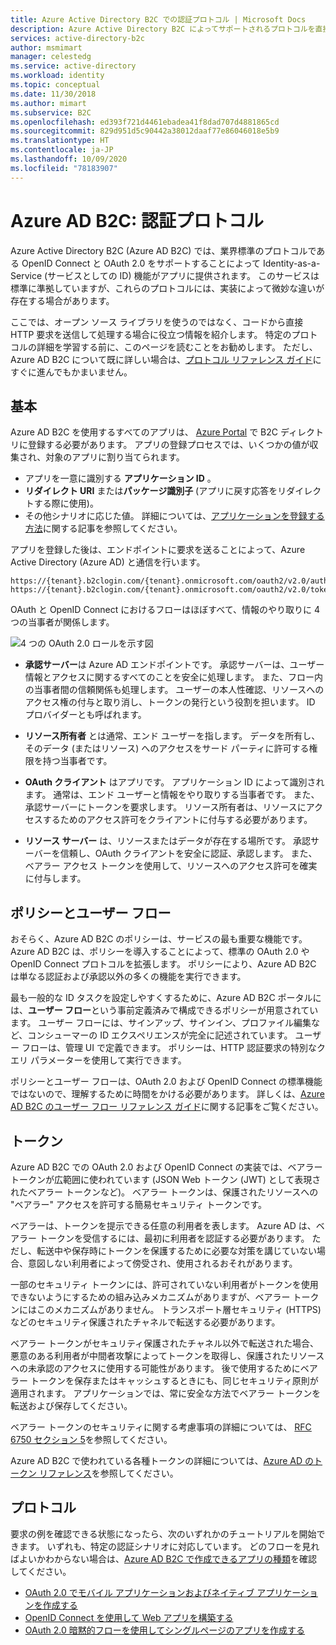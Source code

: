 ```yaml
---
title: Azure Active Directory B2C での認証プロトコル | Microsoft Docs
description: Azure Active Directory B2C によってサポートされるプロトコルを直接使用してアプリを作成する方法。
services: active-directory-b2c
author: msmimart
manager: celestedg
ms.service: active-directory
ms.workload: identity
ms.topic: conceptual
ms.date: 11/30/2018
ms.author: mimart
ms.subservice: B2C
ms.openlocfilehash: ed393f721d4461ebadea41f8dad707d4881865cd
ms.sourcegitcommit: 829d951d5c90442a38012daaf77e86046018e5b9
ms.translationtype: HT
ms.contentlocale: ja-JP
ms.lasthandoff: 10/09/2020
ms.locfileid: "78183907"
---
```

# <a name="azure-ad-b2c-authentication-protocols"></a>Azure AD B2C: 認証プロトコル
Azure Active Directory B2C (Azure AD B2C) では、業界標準のプロトコルである OpenID Connect と OAuth 2.0 をサポートすることによって Identity-as-a-Service (サービスとしての ID) 機能がアプリに提供されます。 このサービスは標準に準拠していますが、これらのプロトコルには、実装によって微妙な違いが存在する場合があります。

ここでは、オープン ソース ライブラリを使うのではなく、コードから直接 HTTP 要求を送信して処理する場合に役立つ情報を紹介します。 特定のプロトコルの詳細を学習する前に、このページを読むことをお勧めします。 ただし、Azure AD B2C について既に詳しい場合は、[プロトコル リファレンス ガイド](#protocols)にすぐに進んでもかまいません。

<!-- TODO: Need link to libraries above -->

## <a name="the-basics"></a>基本
Azure AD B2C を使用するすべてのアプリは、 [Azure Portal](https://portal.azure.com) で B2C ディレクトリに登録する必要があります。 アプリの登録プロセスでは、いくつかの値が収集され、対象のアプリに割り当てられます。

* アプリを一意に識別する **アプリケーション ID** 。
* **リダイレクト URI** または**パッケージ識別子** (アプリに戻す応答をリダイレクトする際に使用)。
* その他シナリオに応じた値。 詳細については、[アプリケーションを登録する方法](tutorial-register-applications.md)に関する記事を参照してください。

アプリを登録した後は、エンドポイントに要求を送ることによって、Azure Active Directory (Azure AD) と通信を行います。

```
https://{tenant}.b2clogin.com/{tenant}.onmicrosoft.com/oauth2/v2.0/authorize
https://{tenant}.b2clogin.com/{tenant}.onmicrosoft.com/oauth2/v2.0/token
```

OAuth と OpenID Connect におけるフローはほぼすべて、情報のやり取りに 4 つの当事者が関係します。

![4 つの OAuth 2.0 ロールを示す図](./media/protocols-overview/protocols_roles.png)

* **承認サーバー**は Azure AD エンドポイントです。 承認サーバーは、ユーザー情報とアクセスに関するすべてのことを安全に処理します。 また、フロー内の当事者間の信頼関係も処理します。 ユーザーの本人性確認、リソースへのアクセス権の付与と取り消し、トークンの発行という役割を担います。 ID プロバイダーとも呼ばれます。

* **リソース所有者** とは通常、エンド ユーザーを指します。 データを所有し、そのデータ (またはリソース) へのアクセスをサード パーティに許可する権限を持つ当事者です。

* **OAuth クライアント** はアプリです。 アプリケーション ID によって識別されます。 通常は、エンド ユーザーと情報をやり取りする当事者です。 また、承認サーバーにトークンを要求します。 リソース所有者は、リソースにアクセスするためのアクセス許可をクライアントに付与する必要があります。

* **リソース サーバー** は、リソースまたはデータが存在する場所です。 承認サーバーを信頼し、OAuth クライアントを安全に認証、承認します。 また、ベアラー アクセス トークンを使用して、リソースへのアクセス許可を確実に付与します。

## <a name="policies-and-user-flows"></a>ポリシーとユーザー フロー
おそらく、Azure AD B2C のポリシーは、サービスの最も重要な機能です。 Azure AD B2C は、ポリシーを導入することによって、標準の OAuth 2.0 や OpenID Connect プロトコルを拡張します。 ポリシーにより、Azure AD B2C は単なる認証および承認以外の多くの機能を実行できます。

最も一般的な ID タスクを設定しやすくするために、Azure AD B2C ポータルには、**ユーザー フロー**という事前定義済みで構成できるポリシーが用意されています。 ユーザー フローには、サインアップ、サインイン、プロファイル編集など、コンシューマーの ID エクスペリエンスが完全に記述されています。 ユーザー フローは、管理 UI で定義できます。 ポリシーは、HTTP 認証要求の特別なクエリ パラメーターを使用して実行できます。

ポリシーとユーザー フローは、OAuth 2.0 および OpenID Connect の標準機能ではないので、理解するために時間をかける必要があります。 詳しくは、[Azure AD B2C のユーザー フロー リファレンス ガイド](user-flow-overview.md)に関する記事をご覧ください。

## <a name="tokens"></a>トークン
Azure AD B2C での OAuth 2.0 および OpenID Connect の実装では、ベアラー トークンが広範囲に使われています (JSON Web トークン (JWT) として表現されたベアラー トークンなど)。 ベアラー トークンは、保護されたリソースへの "ベアラー" アクセスを許可する簡易セキュリティ トークンです。

ベアラーは、トークンを提示できる任意の利用者を表します。 Azure AD は、ベアラー トークンを受信するには、最初に利用者を認証する必要があります。 ただし、転送中や保存時にトークンを保護するために必要な対策を講じていない場合、意図しない利用者によって傍受され、使用されるおそれがあります。

一部のセキュリティ トークンには、許可されていない利用者がトークンを使用できないようにするための組み込みメカニズムがありますが、ベアラー トークンにはこのメカニズムがありません。 トランスポート層セキュリティ (HTTPS) などのセキュリティ保護されたチャネルで転送する必要があります。

ベアラー トークンがセキュリティ保護されたチャネル以外で転送された場合、悪意のある利用者が中間者攻撃によってトークンを取得し、保護されたリソースへの未承認のアクセスに使用する可能性があります。 後で使用するためにベアラー トークンを保存またはキャッシュするときにも、同じセキュリティ原則が適用されます。 アプリケーションでは、常に安全な方法でベアラー トークンを転送および保存してください。

ベアラー トークンのセキュリティに関する考慮事項の詳細については、 [RFC 6750 セクション 5](https://tools.ietf.org/html/rfc6750)を参照してください。

Azure AD B2C で使われている各種トークンの詳細については、[Azure AD のトークン リファレンス](tokens-overview.md)を参照してください。

## <a name="protocols"></a>プロトコル
要求の例を確認できる状態になったら、次のいずれかのチュートリアルを開始できます。 いずれも、特定の認証シナリオに対応しています。 どのフローを見ればよいかわからない場合は、[Azure AD B2C で作成できるアプリの種類](application-types.md)を確認してください。

* [OAuth 2.0 でモバイル アプリケーションおよびネイティブ アプリケーションを作成する](authorization-code-flow.md)
* [OpenID Connect を使用して Web アプリを構築する](openid-connect.md)
* [OAuth 2.0 暗黙的フローを使用してシングルページのアプリを作成する](implicit-flow-single-page-application.md)

